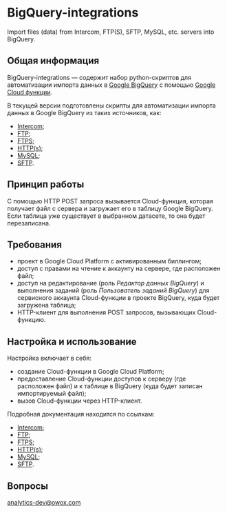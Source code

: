 # BigQuery-integrations
Import files (data) from Intercom, FTP(S), SFTP, MySQL, etc. servers into BigQuery.

## Общая информация

BigQuery-integrations — содержит набор python-скриптов для автоматизации импорта данных в [Google BigQuery](https://cloud.google.com/bigquery/) с помощью [Google Cloud функции](https://cloud.google.com/functions/). 

В текущей версии подготовлены скрипты для автоматизации импорта данных в Google BigQuery из таких источников, как:

- [Intercom](https://github.com/OWOX/BigQuery-integrations/tree/master/intercom);
- [FTP](https://github.com/OWOX/BigQuery-integrations/tree/master/ftp);
- [FTPS](https://github.com/OWOX/BigQuery-integrations/tree/master/ftps);
- [HTTP(s)](https://github.com/OWOX/BigQuery-integrations/tree/master/https);
- [MySQL](https://github.com/OWOX/BigQuery-integrations/tree/master/mysql);
- [SFTP](https://github.com/OWOX/BigQuery-integrations/tree/master/sftp).


## Принцип работы

С помощью HTTP POST запроса вызывается Cloud-функция, которая получает файл с сервера и загружает его в таблицу Google BigQuery.
Если таблица уже существует в выбранном датасете, то она будет перезаписана.

## Требования

- проект в Google Cloud Platform с активированным биллингом;
- доступ с правами на чтение к аккаунту на сервере, где расположен файл;
- доступ на редактирование (роль *Редактор данных BigQuery*) и выполнения заданий (роль *Пользователь заданий BigQuery*)  для сервисного аккаунта Cloud-функции в проекте BigQuery, куда будет загружена таблица;
- HTTP-клиент для выполнения POST запросов, вызывающих Cloud-функцию.

## Настройка и использование

Настройка включает в себя:
- создание Cloud-функции в Google Cloud Platform;
- предоставление Cloud-функции доступов к серверу (где расположен файл) и к таблице в BigQuery (куда будет записан импортируемый файл);
- вызов Cloud-функции через HTTP-клиент.

Подробная документация находится по ссылкам:

- [Intercom](https://github.com/OWOX/BigQuery-integrations/tree/master/intercom/README.md);
- [FTP](https://github.com/OWOX/BigQuery-integrations/tree/master/ftp/README.md);
- [FTPS](https://github.com/OWOX/BigQuery-integrations/tree/master/ftps/README.md);
- [HTTP(s)](https://github.com/OWOX/BigQuery-integrations/tree/master/https/README.md);
- [MySQL](https://github.com/OWOX/BigQuery-integrations/tree/master/mysql/README.md);
- [SFTP](https://github.com/OWOX/BigQuery-integrations/tree/master/sftp/README.md).

## Вопросы

analytics-dev@owox.com



